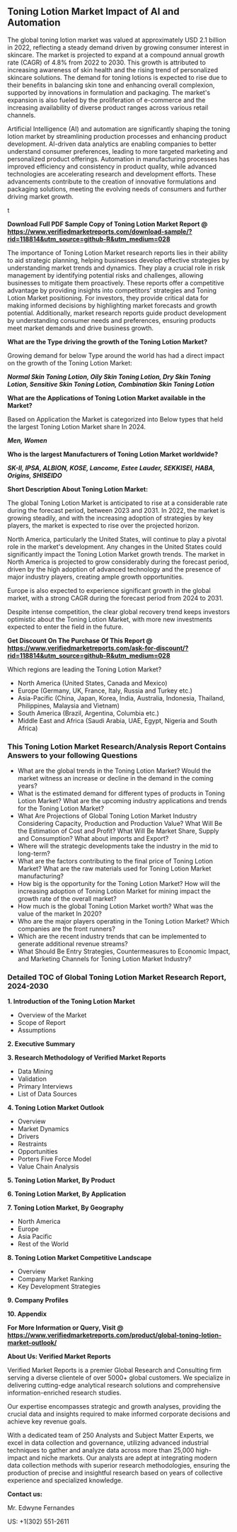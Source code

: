 <h2>Toning Lotion Market Impact of AI and Automation</h2><p>The global toning lotion market was valued at approximately USD 2.1 billion in 2022, reflecting a steady demand driven by growing consumer interest in skincare. The market is projected to expand at a compound annual growth rate (CAGR) of 4.8% from 2022 to 2030. This growth is attributed to increasing awareness of skin health and the rising trend of personalized skincare solutions. The demand for toning lotions is expected to rise due to their benefits in balancing skin tone and enhancing overall complexion, supported by innovations in formulation and packaging. The market's expansion is also fueled by the proliferation of e-commerce and the increasing availability of diverse product ranges across various retail channels.</p><p>Artificial Intelligence (AI) and automation are significantly shaping the toning lotion market by streamlining production processes and enhancing product development. AI-driven data analytics are enabling companies to better understand consumer preferences, leading to more targeted marketing and personalized product offerings. Automation in manufacturing processes has improved efficiency and consistency in product quality, while advanced technologies are accelerating research and development efforts. These advancements contribute to the creation of innovative formulations and packaging solutions, meeting the evolving needs of consumers and further driving market growth.</p>t</p><p id="" class=""><strong>Download Full PDF Sample Copy of Toning Lotion Market Report @ <a href="https://www.verifiedmarketreports.com/download-sample/?rid=118814&utm_source=github-R&utm_medium=028" target="_blank">https://www.verifiedmarketreports.com/download-sample/?rid=118814&utm_source=github-R&utm_medium=028</a></strong></p><p>The importance of&nbsp;Toning Lotion Market research reports lies in their ability to aid strategic planning, helping businesses develop effective strategies by understanding market trends and dynamics. They play a crucial role in risk management by identifying potential risks and challenges, allowing businesses to mitigate them proactively. These reports offer a competitive advantage by providing insights into competitors' strategies and Toning Lotion Market positioning. For investors, they provide critical data for making informed decisions by highlighting market forecasts and growth potential. Additionally, market research reports guide product development by understanding consumer needs and preferences, ensuring products meet market demands and drive business growth.</p><p><strong>What are the&nbsp;Type driving the growth of the Toning Lotion Market?</strong></p><p id="" class="">Growing demand for below Type around the world has had a direct impact on the growth of the Toning Lotion Market:</p><em><strong>Normal Skin Toning Lotion, Oily Skin Toning Lotion, Dry Skin Toning Lotion, Sensitive Skin Toning Lotion, Combination Skin Toning Lotion</strong></em></p><strong>What are the&nbsp;Applications&nbsp;of Toning Lotion Market available in the Market?</strong></p><p id="" class="">Based on Application the Market is categorized into Below types that held the largest Toning Lotion Market share In 2024.</p><em><strong>Men, Women</strong></em></p><strong>Who is the largest Manufacturers of Toning Lotion Market worldwide?</strong></p><p><em><strong>SK-II, IPSA, ALBION, KOSE, Lancome, Estee Lauder, SEKKISEI, HABA, Origins, SHISEIDO</strong></em></p><p id="" class=""><strong>Short Description About Toning Lotion Market:</strong></p><p>The global Toning Lotion Market is anticipated to rise at a considerable rate during the forecast period, between 2023 and 2031. In 2022, the market is growing steadily, and with the increasing adoption of strategies by key players, the market is expected to rise over the projected horizon.</p><p>North America, particularly the United States, will continue to play a pivotal role in the market's development. Any changes in the United States could significantly impact the Toning Lotion Market growth trends. The market in North America is projected to grow considerably during the forecast period, driven by the high adoption of advanced technology and the presence of major industry players, creating ample growth opportunities.</p><p>Europe is also expected to experience significant growth in the global market, with a strong CAGR during the forecast period from 2024 to 2031.</p><p>Despite intense competition, the clear global recovery trend keeps investors optimistic about the Toning Lotion Market, with more new investments expected to enter the field in the future.</p><p id="" class=""><strong>Get Discount On The Purchase Of This Report @ <a href="https://www.verifiedmarketreports.com/ask-for-discount/?rid=118814&utm_source=github-R&utm_medium=028" target="_blank">https://www.verifiedmarketreports.com/ask-for-discount/?rid=118814&utm_source=github-R&utm_medium=028</a></strong></p>Which regions are leading the Toning Lotion Market?</p><ul><li>North America (United States, Canada and Mexico)</li><li>Europe (Germany, UK, France, Italy, Russia and Turkey etc.)</li><li>Asia-Pacific (China, Japan, Korea, India, Australia, Indonesia, Thailand, Philippines, Malaysia and Vietnam)</li><li>South America (Brazil, Argentina, Columbia etc.)</li><li>Middle East and Africa (Saudi Arabia, UAE, Egypt, Nigeria and South Africa)</li></ul><h3 id="" class="">This Toning Lotion Market Research/Analysis Report Contains Answers to your following Questions</h3><ul><li>What are the global trends in the Toning Lotion Market? Would the market witness an increase or decline in the demand in the coming years?</li><li>What is the estimated demand for different types of products in Toning Lotion Market? What are the upcoming industry applications and trends for the Toning Lotion Market?</li><li>What Are Projections of Global Toning Lotion Market Industry Considering Capacity, Production and Production Value? What Will Be the Estimation of Cost and Profit? What Will Be Market Share, Supply and Consumption? What about imports and Export?</li><li>Where will the strategic developments take the industry in the mid to long-term?</li><li>What are the factors contributing to the final price of Toning Lotion Market? What are the raw materials used for Toning Lotion Market manufacturing?</li><li>How big is the opportunity for the Toning Lotion Market? How will the increasing adoption of Toning Lotion Market for mining impact the growth rate of the overall market?</li><li>How much is the global Toning Lotion Market worth? What was the value of the market In 2020?</li><li>Who are the major players operating in the Toning Lotion Market? Which companies are the front runners?</li><li>Which are the recent industry trends that can be implemented to generate additional revenue streams?</li><li>What Should Be Entry Strategies, Countermeasures to Economic Impact, and Marketing Channels for Toning Lotion Market Industry?</li></ul><h3 id="" class="">Detailed TOC of Global Toning Lotion Market Research Report, 2024-2030</h3><p id="" class=""><strong>1. Introduction of the Toning Lotion Market</strong></p><ul><li>Overview of the Market</li><li>Scope of Report</li><li>Assumptions</li></ul><p id="" class=""><strong>2. Executive Summary</strong></p><p id="" class=""><strong>3. Research Methodology of Verified Market Reports</strong></p><ul><li>Data Mining</li><li>Validation</li><li>Primary Interviews</li><li>List of Data Sources</li></ul><p id="" class=""><strong>4. Toning Lotion Market Outlook</strong></p><ul><li>Overview</li><li>Market Dynamics</li><li>Drivers</li><li>Restraints</li><li>Opportunities</li><li>Porters Five Force Model</li><li>Value Chain Analysis</li></ul><p id="" class=""><strong>5. Toning Lotion Market, By Product</strong></p><p id="" class=""><strong>6. Toning Lotion Market, By Application</strong></p><p id="" class=""><strong>7. Toning Lotion Market, By Geography</strong></p><ul><li>North America</li><li>Europe</li><li>Asia Pacific</li><li>Rest of the World</li></ul><p id="" class=""><strong>8. Toning Lotion Market Competitive Landscape</strong></p><ul><li>Overview</li><li>Company Market Ranking</li><li>Key Development Strategies</li></ul><p id="" class=""><strong>9. Company Profiles</strong></p><p id="" class=""><strong>10. Appendix</strong></p><p id="" class=""><strong>For More Information or Query, Visit @ <a href="https://www.verifiedmarketreports.com/product/global-toning-lotion-market-outlook/" target="_blank">https://www.verifiedmarketreports.com/product/global-toning-lotion-market-outlook/</a></strong></p><p id="" class=""><strong>About Us: Verified Market Reports</strong></p><p id="" class="">Verified Market Reports is a premier Global Research and Consulting firm serving a diverse clientele of over 5000+ global customers. We specialize in delivering cutting-edge analytical research solutions and comprehensive information-enriched research studies.</p><p id="" class="">Our expertise encompasses strategic and growth analyses, providing the crucial data and insights required to make informed corporate decisions and achieve key revenue goals.</p><p id="" class="">With a dedicated team of 250 Analysts and Subject Matter Experts, we excel in data collection and governance, utilizing advanced industrial techniques to gather and analyze data across more than 25,000 high-impact and niche markets. Our analysts are adept at integrating modern data collection methods with superior research methodologies, ensuring the production of precise and insightful research based on years of collective experience and specialized knowledge.</p><p id="" class=""><strong>Contact us:</strong></p><p id="" class="">Mr. Edwyne Fernandes</p><p id="" class="">US: +1(302) 551-2611</p>